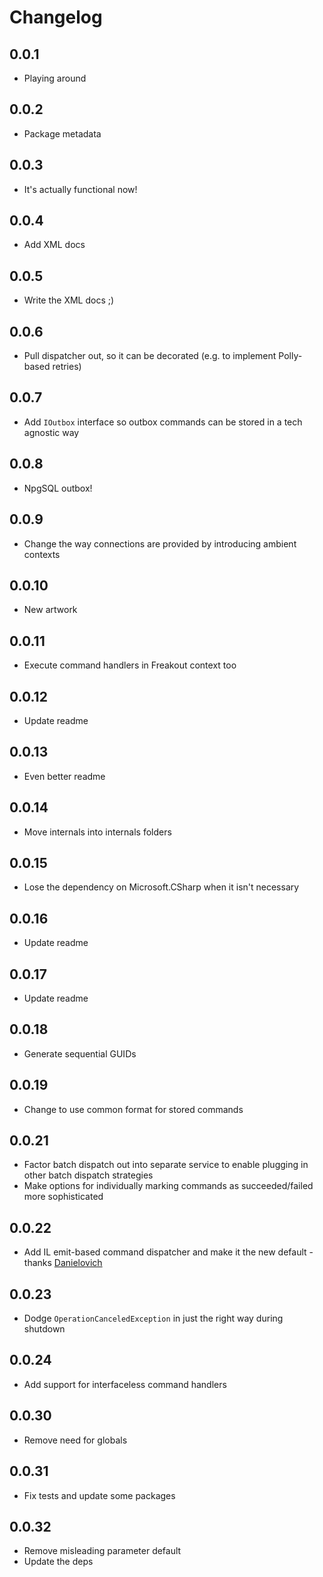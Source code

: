 # Changelog

## 0.0.1
* Playing around

## 0.0.2
* Package metadata

## 0.0.3
* It's actually functional now!

## 0.0.4
* Add XML docs

## 0.0.5
* Write the XML docs ;)

## 0.0.6
* Pull dispatcher out, so it can be decorated (e.g. to implement Polly-based retries)

## 0.0.7
* Add `IOutbox` interface so outbox commands can be stored in a tech agnostic way

## 0.0.8
* NpgSQL outbox!

## 0.0.9
* Change the way connections are provided by introducing ambient contexts

## 0.0.10
* New artwork

## 0.0.11
* Execute command handlers in Freakout context too

## 0.0.12
* Update readme

## 0.0.13
* Even better readme

## 0.0.14
* Move internals into internals folders

## 0.0.15
* Lose the dependency on Microsoft.CSharp when it isn't necessary

## 0.0.16
* Update readme

## 0.0.17
* Update readme

## 0.0.18
* Generate sequential GUIDs

## 0.0.19
* Change to use common format for stored commands

## 0.0.21
* Factor batch dispatch out into separate service to enable plugging in other batch dispatch strategies
* Make options for individually marking commands as succeeded/failed more sophisticated

## 0.0.22
* Add IL emit-based command dispatcher and make it the new default - thanks [Danielovich]

## 0.0.23
* Dodge `OperationCanceledException` in just the right way during shutdown

## 0.0.24
* Add support for interfaceless command handlers

## 0.0.30
* Remove need for globals

## 0.0.31
* Fix tests and update some packages

## 0.0.32
* Remove misleading parameter default
* Update the deps


[Danielovich]: https://github.com/Danielovich